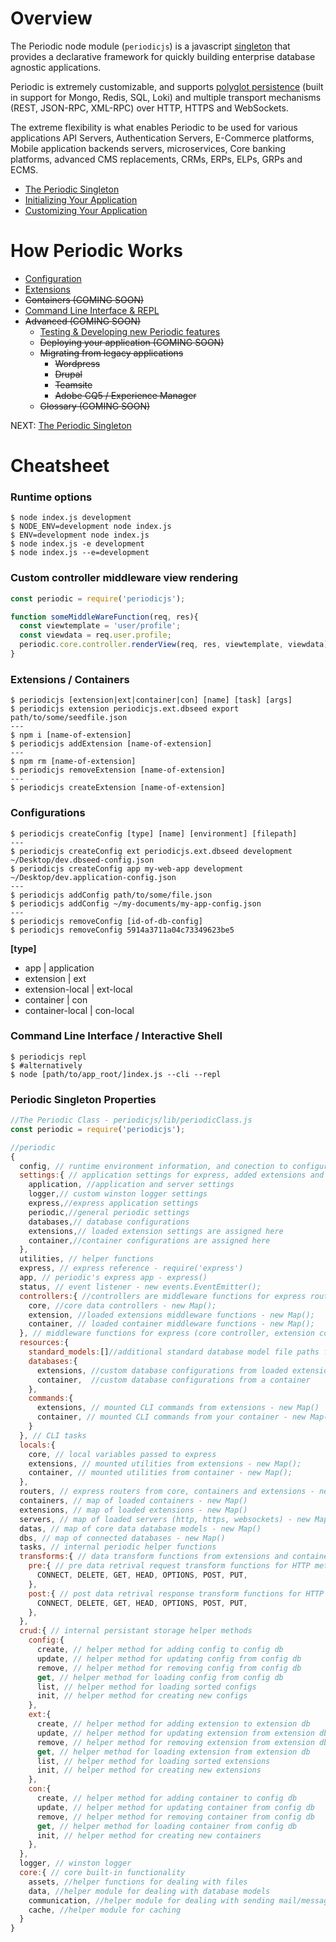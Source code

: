 # Overview

The Periodic node module (`periodicjs`) is a javascript [singleton](http://www.dofactory.com/javascript/singleton-design-pattern) that provides a declarative framework for quickly building enterprise database agnostic applications.

Periodic is extremely customizable, and supports [polyglot persistence](http://www.jamesserra.com/archive/2015/07/what-is-polyglot-persistence/) (built in support for Mongo, Redis, SQL, Loki) and multiple transport mechanisms (REST, JSON-RPC, XML-RPC) over HTTP, HTTPS and WebSockets.

The extreme flexibility is what enables Periodic to be used for various applications API Servers, Authentication Servers, E-Commerce platforms, Mobile application backends servers, microservices, Core banking platforms, advanced CMS replacements, CRMs, ERPs, ELPs, GRPs and ECMS.

* [ The Periodic Singleton ](https://github.com/typesettin/periodicjs/blob/master/doc/overview/03-singleton.md)
* [ Initializing Your Application ](https://github.com/typesettin/periodicjs/blob/master/doc/overview/04-initialization.md)
* [ Customizing Your Application ](https://github.com/typesettin/periodicjs/blob/master/doc/overview/05-customization.md)

# How Periodic Works

* [ Configuration ](https://github.com/typesettin/periodicjs/blob/master/doc/configuration/01-overview.md) 
* [ Extensions ](https://github.com/typesettin/periodicjs/blob/master/doc/extensions/01-overview.md) 
* ~~Containers (COMING SOON)~~
* [ Command Line Interface & REPL ](https://github.com/typesettin/periodicjs/blob/master/doc/overview/command-line-interface.md) 
* ~~Advanced (COMING SOON)~~
  * [ Testing & Developing new Periodic features ](https://github.com/typesettin/periodicjs/blob/master/doc/advanced/00-testing-developing.md)
  * ~~Deploying your application (COMING SOON)~~
  * ~~Migrating from legacy applications~~
    * ~~Wordpress~~
    * ~~Drupal~~
    * ~~Teamsite~~
    * ~~Adobe CQ5 / Experience Manager~~
  * ~~Glossary (COMING SOON)~~

NEXT: [ The Periodic Singleton ](https://github.com/typesettin/periodicjs/blob/master/doc/overview/03-singleton.md)

# Cheatsheet

### Runtime options
```
$ node index.js development
$ NODE_ENV=development node index.js
$ ENV=development node index.js
$ node index.js -e development
$ node index.js --e=development
```



### Custom controller middleware view rendering
```javascript
const periodic = require('periodicjs');

function someMiddleWareFunction(req, res){
  const viewtemplate = 'user/profile';
  const viewdata = req.user.profile;
  periodic.core.controller.renderView(req, res, viewtemplate, viewdata);
}
```

### Extensions / Containers
```console
$ periodicjs [extension|ext|container|con] [name] [task] [args]
$ periodicjs extension periodicjs.ext.dbseed export path/to/some/seedfile.json
---
$ npm i [name-of-extension]
$ periodicjs addExtension [name-of-extension]
---
$ npm rm [name-of-extension]
$ periodicjs removeExtension [name-of-extension]
---
$ periodicjs createExtension [name-of-extension]
```

### Configurations
```console
$ periodicjs createConfig [type] [name] [environment] [filepath]
---
$ periodicjs createConfig ext periodicjs.ext.dbseed development ~/Desktop/dev.dbseed-config.json
$ periodicjs createConfig app my-web-app development ~/Desktop/dev.application-config.json
---
$ periodicjs addConfig path/to/some/file.json
$ periodicjs addConfig ~/my-documents/my-app-config.json
---
$ periodicjs removeConfig [id-of-db-config]
$ periodicjs removeConfig 5914a3711a04c73349623be5
```
**[type]**
 * app | application
 * extension | ext
 * extension-local | ext-local
 * container | con
 * container-local | con-local

### Command Line Interface / Interactive Shell

```console
$ periodicjs repl
$ #alternatively 
$ node [path/to/app_root/]index.js --cli --repl 
```

### Periodic Singleton Properties
```javascript
//The Periodic Class - periodicjs/lib/periodicClass.js
const periodic = require('periodicjs');

//periodic
{
  config, // runtime environment information, and conection to configuration and extension internal databases
  settings:{ // application settings for express, added extensions and containers
    application, //application and server settings
    logger,// custom winston logger settings
    express,//express application settings
    periodic,//general periodic settings
    databases,// database configurations
    extensions,// loaded extension settings are assigned here
    container,//container configurations are assigned here
  }, 
  utilities, // helper functions
  express, // express reference - require('express')
  app, // periodic's express app - express()
  status, // event listener - new events.EventEmitter();
  controllers:{ //controllers are middleware functions for express routes
    core, //core data controllers - new Map();
    extension, //loaded extensions middleware functions - new Map();
    container, // loaded container middleware functions - new Map();
  }, // middleware functions for express (core controller, extension controllers and container controllers)
  resources:{
    standard_models:[]//additional standard database model file paths from extensions and containers
    databases:{
      extensions, //custom database configurations from loaded extensions
      container,  //custom database configurations from a container
    },
    commands:{
      extensions, // mounted CLI commands from extensions - new Map()
      container, // mounted CLI commands from your container - new Map()
    }
  }, // CLI tasks
  locals:{
    core, // local variables passed to express
    extensions, // mounted utilities from extensions - new Map();
    container, // mounted utilities from container - new Map();
  }, 
  routers, // express routers from core, containers and extensions - new Map()
  containers, // map of loaded containers - new Map()
  extensions, // map of loaded extensions - new Map()
  servers, // map of loaded servers (http, https, websockets) - new Map()
  datas, // map of core data database models - new Map()
  dbs, // map of connected databases - new Map()
  tasks, // internal periodic helper functions
  transforms:{ // data transform functions from extensions and containers
    pre:{ // pre data retrival request transform functions for HTTP methods
      CONNECT, DELETE, GET, HEAD, OPTIONS, POST, PUT,
    },
    post:{ // post data retrival response transform functions for HTTP methods, 
      CONNECT, DELETE, GET, HEAD, OPTIONS, POST, PUT,
    },
  }, 
  crud:{ // internal persistant storage helper methods
    config:{
      create, // helper method for adding config to config db
      update, // helper method for updating config from config db
      remove, // helper method for removing config from config db
      get, // helper method for loading config from config db
      list, // helper method for loading sorted configs
      init, // helper method for creating new configs
    },
    ext:{
      create, // helper method for adding extension to extension db
      update, // helper method for updating extension from extension db
      remove, // helper method for removing extension from extension db
      get, // helper method for loading extension from extension db
      list, // helper method for loading sorted extensions
      init, // helper method for creating new extensions
    },
    con:{
      create, // helper method for adding container to config db
      update, // helper method for updating container from config db
      remove, // helper method for removing container from config db
      get, // helper method for loading container from config db
      init, // helper method for creating new containers
    },
  },
  logger, // winston logger
  core:{ // core built-in functionality
    assets, //helper functions for dealing with files
    data, //helper module for dealing with database models
    communication, //helper module for dealing with sending mail/messages
    cache, //helper module for caching
  } 
}
```

